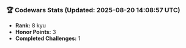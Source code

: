 ### 🏆 Codewars Stats (Updated: 2025-08-20 14:08:57 UTC)

- **Rank:** 8 kyu
- **Honor Points:** 3
- **Completed Challenges:** 1
